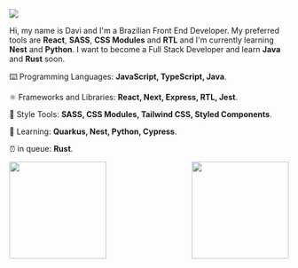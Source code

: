 <img src="https://img.shields.io/static/v1?label=Overview&message=DN4Davi&color=282a36&labelColor=dd6387&style=for-the-badge&logo=GitHub">

Hi, my name is Davi and I'm a Brazilian Front End Developer. My preferred tools are **React**, **SASS**, **CSS Modules** and **RTL** and I'm currently learning **Nest** and **Python**. I want to become a Full Stack Developer and learn **Java** and **Rust** soon.

⌨️ Programming Languages: **JavaScript, TypeScript, Java**.

⚛️ Frameworks and Libraries: **React, Next, Express, RTL, Jest**.

💅 Style Tools: **SASS, CSS Modules, Tailwind CSS, Styled Components**.

📖 Learning: **Quarkus, Nest, Python, Cypress**.

⏰ in queue: **Rust**.

<img align="right" height=175 src="http://github-readme-stats-lac-delta.vercel.app/api/top-langs/?username=DN4Davi&layout=compact&theme=dracula" />

<img height=175 src="http://github-readme-stats-lac-delta.vercel.app/api?username=DN4Davi&show_icons=true&count_private=true&hide=contribs&theme=dracula">
